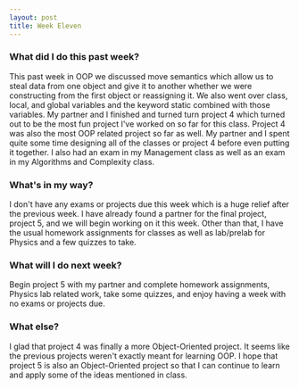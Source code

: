 ```yaml
---
layout: post
title: Week Eleven
---
```


### What did I do this past week?
This past week in OOP we discussed move semantics which allow us to steal data from one object and give it to another whether we were constructing from the first object or reassigning it. We also went over class, local, and global variables and the keyword static combined with those variables. My partner and I finished and turned turn project 4 which turned out to be the most fun project I've worked on so far for this class. Project 4 was also the most OOP related project so far as well. My partner and I spent quite some time designing all of the classes or project 4 before even putting it together. I also had an exam in my Management class as well as an exam in my Algorithms and Complexity class. 

### What's in my way?
I don't have any exams or projects due this week which is a huge relief after the previous week. I have already found a partner for the final project, project 5, and we will begin working on it this week. Other than that, I have the usual homework assignments for classes as well as lab/prelab for Physics and a few quizzes to take.

### What will I do next week?
Begin project 5 with my partner and complete homework assignments, Physics lab related work, take some quizzes, and enjoy having a week with no exams or projects due.

### What else?
I glad that project 4 was finally a more Object-Oriented project. It seems like the previous projects weren't exactly meant for learning OOP. I hope that project 5 is also an Object-Oriented project so that I can continue to learn and apply some of the ideas mentioned in class.
